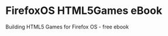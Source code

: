 FirefoxOS HTML5Games eBook
==========================

Building HTML5 Games for Firefox OS - free ebook
